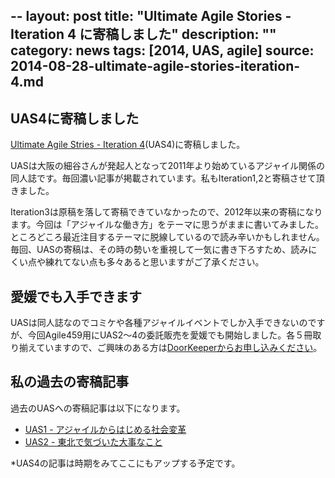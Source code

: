 --
layout: post
title: "Ultimate Agile Stories - Iteration 4 に寄稿しました"
description: ""
category: news
tags: [2014, UAS, agile]
source: 2014-08-28-ultimate-agile-stories-iteration-4.md
---

## UAS4に寄稿しました
[Ultimate Agile Stries - Iteration 4](http://ultimateagilestories.web.fc2.com/bookcontents4.html)(UAS4)に寄稿しました。

UASは大阪の細谷さんが発起人となって2011年より始めているアジャイル関係の同人誌です。毎回濃い記事が掲載されています。私もIteration1,2と寄稿させて頂きました。

Iteration3は原稿を落して寄稿できていなかったので、2012年以来の寄稿になります。今回は「アジャイルな働き方」をテーマに思うがままに書いてみました。ところどころ最近注目するテーマに脱線しているので読み辛いかもしれません。毎回、UASの寄稿は、その時の勢いを重視して一気に書き下ろすため、読みにくい点や練れてない点も多々あると思いますがご了承ください。

## 愛媛でも入手できます
UASは同人誌なのでコミケや各種アジャイルイベントでしか入手できないのですが、今回Agile459用にUAS2〜4の委託販売を愛媛でも開始しました。各５冊取り揃えていますので、ご興味のある方は[DoorKeeperからお申し込みください](http://agile459.doorkeeper.jp/events/14674)。

## 私の過去の寄稿記事

過去のUASへの寄稿記事は以下になります。

* [UAS1 - アジャイルからはじめる社会変革](http://giantech.jp/pages/uas/ultimate-agile-stories-iteration-1-kkd)
* [UAS2 - 東北で気づいた大事なこと](http://giantech.jp/pages/uas/ultimate-agile-stories-iteration-2-kkd)

*UAS4の記事は時期をみてここにもアップする予定です。


